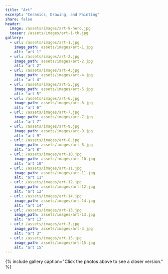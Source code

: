 ```yaml
---
title: "Art"
excerpt: "Ceramics, Drawing, and Painting"
share: false
header:
  image: /assets/images/art-9-hero.jpg
  teaser: /assets/images/art-1-th.jpg
gallery:
  - url: /assets/images/art-1.jpg
    image_path: assets/images/art-1.jpg
    alt: "art 1"
  - url: /assets/images/art-2.jpg
    image_path: assets/images/art-2.jpg
    alt: "art 2"
  - url: /assets/images/art-4.jpg
    image_path: assets/images/art-4.jpg
    alt: "art 4"
  - url: /assets/images/art-5.jpg
    image_path: assets/images/art-5.jpg
    alt: "art 5"
  - url: /assets/images/art-6.jpg
    image_path: assets/images/art-6.jpg
    alt: "art 6"
  - url: /assets/images/art-7.jpg
    image_path: assets/images/art-7.jpg
    alt: "art 7"
  - url: /assets/images/art-9.jpg
    image_path: assets/images/art-9.jpg
    alt: "art 9"
  - url: /assets/images/art-8.jpg
    image_path: assets/images/art-8.jpg
    alt: "art 8"
  - url: /assets/images/art-10.jpg
    image_path: assets/images/art-10.jpg
    alt: "art 10"
  - url: /assets/images/art-11.jpg
    image_path: assets/images/art-11.jpg
    alt: "art 11"
  - url: /assets/images/art-12.jpg
    image_path: assets/images/art-12.jpg
    alt: "art 12"
  - url: /assets/images/art-14.jpg
    image_path: assets/images/art-14.jpg
    alt: "art 14"
  - url: /assets/images/art-13.jpg
    image_path: assets/images/art-13.jpg
    alt: "art 13"
  - url: /assets/images/art-3.jpg
    image_path: assets/images/art-3.jpg
    alt: "art 3"
  - url: /assets/images/art-15.jpg
    image_path: assets/images/art-15.jpg
    alt: "art 15"
---
```



{% include gallery caption="Click the photos above to see a closer version." %}
